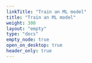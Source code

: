 ```yaml
---
linkTitle: "Train an ML model"
title: "Train an ML model"
weight: 300
layout: "empty"
type: "docs"
empty_node: true
open_on_desktop: true
header_only: true
---
```

